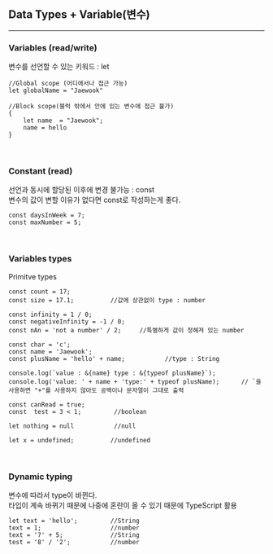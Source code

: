 ## Data Types + Variable(변수)
---

### Variables  (read/write)
변수를 선언할 수 있는 키워드 : let

```JS
//Global scope (어디에서나 접근 가능)
let globalName = "Jaewook"

//Block scope(블럭 밖에서 안에 있는 변수에 접근 불가)
{
    let name  = "Jaewook";
    name = hello
}
```
<br>

### Constant (read)
선언과 동시에 할당된 이후에 변경 불가능 : const  <br>
변수의 값이 변할 이유가 없다면 const로 작성하는게 좋다.
```JS
const daysInWeek = 7;
const maxNumber = 5;
```
<br>

### Variables types
Primitve types
```JS
const count = 17;
const size = 17.1;          //값에 상관없이 type : number

const infinity = 1 / 0;
const negativeInfinity = -1 / 0;
const nAn = 'not a number' / 2;     //특별하게 값이 정해져 있는 number

const char = 'c';
const name = 'Jaewook';
const plusName = 'hello' + name;           //type : String

console.log(`value : &{name} type : &{typeof plusName}`);   
console.log('value: ' + name + 'type:' + typeof plusName);      // `을 사용하면 "+"를 사용하지 않아도 공백이나 문자열이 그대로 출력

const canRead = true;
const  test = 3 < 1;         //boolean

let nothing = null           //null

let x = undefined;          //undefined
```
<br>

### Dynamic typing
변수에 따라서 type이 바뀐다. <br>
타입이 계속 바뀌기 때문에 나중에 혼란이 올 수 있기 때문에 TypeScript 활용
```JS
let text = 'hello';         //String
text = 1;                   //number
text = '7' + 5;             //String
test = '8' / '2';           //number
```




